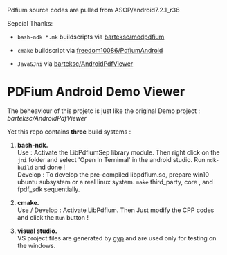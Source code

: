 
Pdfium source codes are pulled from ASOP/android7.2.1_r36

Sepcial Thanks:
- `bash-ndk *.mk` buildscripts via [barteksc/modpdfium](https://github.com/barteksc/modpdfium)

- `cmake` buildscript via [freedom10086/PdfiumAndroid](https://github.com/freedom10086/PdfiumAndroid)

- `Java&Jni` via [barteksc/AndroidPdfViewer](https://github.com/barteksc/AndroidPdfViewer)


# PDFium Android Demo Viewer

The beheaviour of this projetc is just like the original Demo project : *barteksc/AndroidPdfViewer*  

Yet this repo contains **three** build systems  :

1. **bash-ndk.**   
Use : Activate the LibPdfiumSep library module. Then right click on the `jni` folder and select 'Open In Ternimal' in the android studio. Run `ndk-build` and done !  
Develop : To develop the pre-compiled libpdfium.so, prepare win10 ubuntu subsystem or a real linux system.  `make` third_party, core , and fpdf_sdk sequentially.

2. **cmake.**  
Use / Develop : Activate LibPdfium. Then Just modify the CPP codes and click the `Run` button !

3. **visual studio.**   
VS project files are generated by [gyp](https://github.com/bnoordhuis/gyp) and are used only for testing on the windows.



